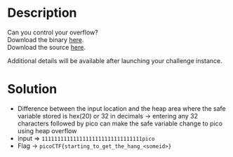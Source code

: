 # Description
Can you control your overflow?   
Download the binary [here](https://artifacts.picoctf.net/c_tethys/1/chall).   
Download the source [here](https://artifacts.picoctf.net/c_tethys/1/chall.c).

Additional details will be available after launching your challenge instance.

# Solution
- Difference between the input location and the heap area where the safe variable stored is hex(20) or 32 in decimals -> entering any 32 characters followed by pico can make the safe variable change to pico using heap overflow
- input => `11111111111111111111111111111111pico`
- Flag -> `picoCTF{starting_to_get_the_hang_<someid>}`

